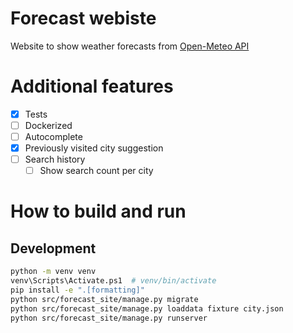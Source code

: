 # Forecast webiste

Website to show weather forecasts from [Open-Meteo API](https://open-meteo.com/)

# Additional features

- [x] Tests
- [ ] Dockerized
- [ ] Autocomplete
- [x] Previously visited city suggestion
- [ ] Search history
    - [ ] Show search count per city

# How to build and run

## Development

```bash
python -m venv venv
venv\Scripts\Activate.ps1  # venv/bin/activate
pip install -e ".[formatting]"
python src/forecast_site/manage.py migrate
python src/forecast_site/manage.py loaddata fixture city.json
python src/forecast_site/manage.py runserver
```
